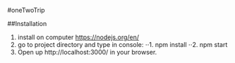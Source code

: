  #oneTwoTrip 

##Installation
1. install on computer https://nodejs.org/en/
2. go to project directory and type in console:
⋅⋅1. npm install
⋅⋅2. npm start
3. Open up http://localhost:3000/ in your browser.